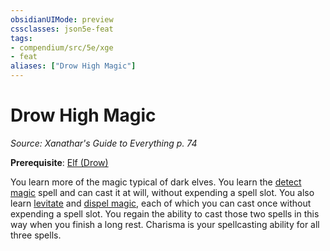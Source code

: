 ```yaml
---
obsidianUIMode: preview
cssclasses: json5e-feat
tags:
- compendium/src/5e/xge
- feat
aliases: ["Drow High Magic"]
---
```

# Drow High Magic
*Source: Xanathar's Guide to Everything p. 74*  

**Prerequisite**: [Elf (Drow)](z_compendium/races/elf-drow.md)

You learn more of the magic typical of dark elves. You learn the [detect magic](z_compendium/spells/detect-magic.md) spell and can cast it at will, without expending a spell slot. You also learn [levitate](z_compendium/spells/levitate.md) and [dispel magic](z_compendium/spells/dispel-magic.md), each of which you can cast once without expending a spell slot. You regain the ability to cast those two spells in this way when you finish a long rest. Charisma is your spellcasting ability for all three spells.